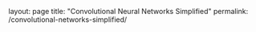 layout: page
title: "Convolutional Neural Networks Simplified"
permalink: /convolutional-networks-simplified/

